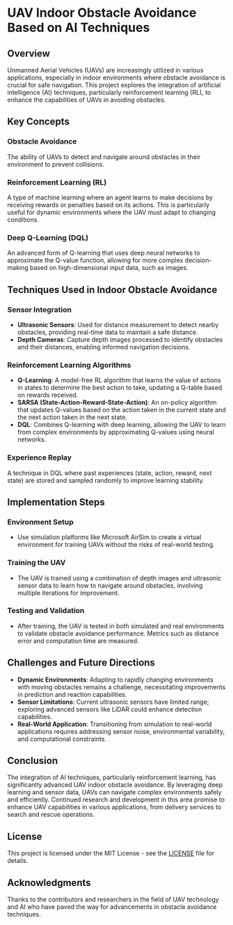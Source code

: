 # UAV Indoor Obstacle Avoidance Based on AI Techniques

## Overview
Unmanned Aerial Vehicles (UAVs) are increasingly utilized in various applications, especially in indoor environments where obstacle avoidance is crucial for safe navigation. This project explores the integration of artificial intelligence (AI) techniques, particularly reinforcement learning (RL), to enhance the capabilities of UAVs in avoiding obstacles.

## Key Concepts

### Obstacle Avoidance
The ability of UAVs to detect and navigate around obstacles in their environment to prevent collisions.

### Reinforcement Learning (RL)
A type of machine learning where an agent learns to make decisions by receiving rewards or penalties based on its actions. This is particularly useful for dynamic environments where the UAV must adapt to changing conditions.

### Deep Q-Learning (DQL)
An advanced form of Q-learning that uses deep neural networks to approximate the Q-value function, allowing for more complex decision-making based on high-dimensional input data, such as images.

## Techniques Used in Indoor Obstacle Avoidance

### Sensor Integration
- **Ultrasonic Sensors**: Used for distance measurement to detect nearby obstacles, providing real-time data to maintain a safe distance.
- **Depth Cameras**: Capture depth images processed to identify obstacles and their distances, enabling informed navigation decisions.

### Reinforcement Learning Algorithms
- **Q-Learning**: A model-free RL algorithm that learns the value of actions in states to determine the best action to take, updating a Q-table based on rewards received.
- **SARSA (State-Action-Reward-State-Action)**: An on-policy algorithm that updates Q-values based on the action taken in the current state and the next action taken in the next state.
- **DQL**: Combines Q-learning with deep learning, allowing the UAV to learn from complex environments by approximating Q-values using neural networks.

### Experience Replay
A technique in DQL where past experiences (state, action, reward, next state) are stored and sampled randomly to improve learning stability.

## Implementation Steps

### Environment Setup
- Use simulation platforms like Microsoft AirSim to create a virtual environment for training UAVs without the risks of real-world testing.

### Training the UAV
- The UAV is trained using a combination of depth images and ultrasonic sensor data to learn how to navigate around obstacles, involving multiple iterations for improvement.

### Testing and Validation
- After training, the UAV is tested in both simulated and real environments to validate obstacle avoidance performance. Metrics such as distance error and computation time are measured.

## Challenges and Future Directions
- **Dynamic Environments**: Adapting to rapidly changing environments with moving obstacles remains a challenge, necessitating improvements in prediction and reaction capabilities.
- **Sensor Limitations**: Current ultrasonic sensors have limited range; exploring advanced sensors like LiDAR could enhance detection capabilities.
- **Real-World Application**: Transitioning from simulation to real-world applications requires addressing sensor noise, environmental variability, and computational constraints.

## Conclusion
The integration of AI techniques, particularly reinforcement learning, has significantly advanced UAV indoor obstacle avoidance. By leveraging deep learning and sensor data, UAVs can navigate complex environments safely and efficiently. Continued research and development in this area promise to enhance UAV capabilities in various applications, from delivery services to search and rescue operations.

## License
This project is licensed under the MIT License - see the [LICENSE](LICENSE) file for details.

## Acknowledgments
Thanks to the contributors and researchers in the field of UAV technology and AI who have paved the way for advancements in obstacle avoidance techniques.
